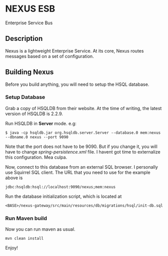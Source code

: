 NEXUS ESB
==============

Enterprise Service Bus


Description
------------------

Nexus is a lightweight Enterprise Service. At its core, Nexus routes messages based on a set of configuration.


Building Nexus
------------------
Before you build anything, you will need to setup the HSQL database.

### Setup Database ###
Grab a copy of HSQLDB from their website. At the time of writing, the latest version of
HSQLDB is 2.2.9.

Run HSQLDB in **Server** mode. e.g:

```
$ java -cp hsqldb.jar org.hsqldb.server.Server --database.0 mem:nexus --dbname.0 nexus --port 9090
```

Note that the port does not have to be 9090. But if you change it, you will have to change *spring-persistence.xml* file.
I havent got time to externalize this configuration. Mea culpa.

Now, connect to this database from an external SQL browser. I personally use Squirrel SQL client.
The URL that you need to use for the example above is 

```
jdbc:hsqldb:hsql://localhost:9090/nexus;mem:nexus
```

Run the database initialization script, which is located at

```
<BASE>/nexus-gateway/src/main/resources/db/migrations/hsql/init-db.sql
```

### Run Maven build ###
Now you can run maven as usual. 

```
mvn clean install
```

Enjoy!


